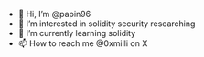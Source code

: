 - 👋 Hi, I’m @papin96
- 👀 I’m interested in solidity security researching
- 🌱 I’m currently learning solidity
- 📫 How to reach me @0xmilli on X

